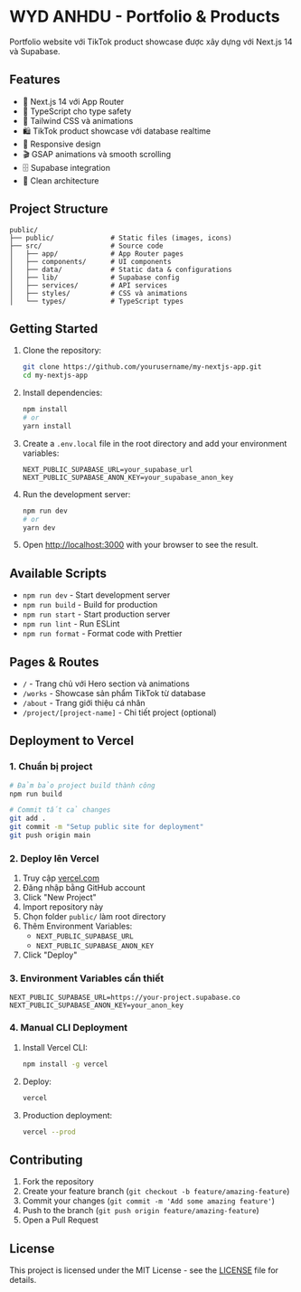 # WYD ANHDU - Portfolio & Products

Portfolio website với TikTok product showcase được xây dựng với Next.js 14 và Supabase.

## Features

- 🚀 Next.js 14 với App Router
- 💎 TypeScript cho type safety
- 🎨 Tailwind CSS và animations
- 🛍️ TikTok product showcase với database realtime
- 📱 Responsive design
- 🎬 GSAP animations và smooth scrolling
- 🗄️ Supabase integration
- 🔧 Clean architecture

## Project Structure

```
public/
├── public/              # Static files (images, icons)
├── src/                 # Source code
│   ├── app/             # App Router pages
│   ├── components/      # UI components
│   ├── data/            # Static data & configurations
│   ├── lib/             # Supabase config
│   ├── services/        # API services
│   ├── styles/          # CSS và animations
│   └── types/           # TypeScript types
```

## Getting Started

1. Clone the repository:
   ```bash
   git clone https://github.com/yourusername/my-nextjs-app.git
   cd my-nextjs-app
   ```

2. Install dependencies:
   ```bash
   npm install
   # or
   yarn install
   ```

3. Create a `.env.local` file in the root directory and add your environment variables:
   ```
   NEXT_PUBLIC_SUPABASE_URL=your_supabase_url
   NEXT_PUBLIC_SUPABASE_ANON_KEY=your_supabase_anon_key
   ```

4. Run the development server:
   ```bash
   npm run dev
   # or
   yarn dev
   ```

5. Open [http://localhost:3000](http://localhost:3000) with your browser to see the result.

## Available Scripts

- `npm run dev` - Start development server
- `npm run build` - Build for production
- `npm run start` - Start production server
- `npm run lint` - Run ESLint
- `npm run format` - Format code with Prettier

## Pages & Routes

- `/` - Trang chủ với Hero section và animations
- `/works` - Showcase sản phẩm TikTok từ database
- `/about` - Trang giới thiệu cá nhân
- `/project/[project-name]` - Chi tiết project (optional)

## Deployment to Vercel

### 1. Chuẩn bị project
```bash
# Đảm bảo project build thành công
npm run build

# Commit tất cả changes
git add .
git commit -m "Setup public site for deployment"
git push origin main
```

### 2. Deploy lên Vercel
1. Truy cập [vercel.com](https://vercel.com)
2. Đăng nhập bằng GitHub account
3. Click "New Project"
4. Import repository này
5. Chọn folder `public/` làm root directory
6. Thêm Environment Variables:
   - `NEXT_PUBLIC_SUPABASE_URL`
   - `NEXT_PUBLIC_SUPABASE_ANON_KEY`
7. Click "Deploy"

### 3. Environment Variables cần thiết
```
NEXT_PUBLIC_SUPABASE_URL=https://your-project.supabase.co
NEXT_PUBLIC_SUPABASE_ANON_KEY=your_anon_key
```

### 4. Manual CLI Deployment

1. Install Vercel CLI:
   ```bash
   npm install -g vercel
   ```

2. Deploy:
   ```bash
   vercel
   ```

3. Production deployment:
   ```bash
   vercel --prod
   ```

## Contributing

1. Fork the repository
2. Create your feature branch (`git checkout -b feature/amazing-feature`)
3. Commit your changes (`git commit -m 'Add some amazing feature'`)
4. Push to the branch (`git push origin feature/amazing-feature`)
5. Open a Pull Request

## License

This project is licensed under the MIT License - see the [LICENSE](LICENSE) file for details.
